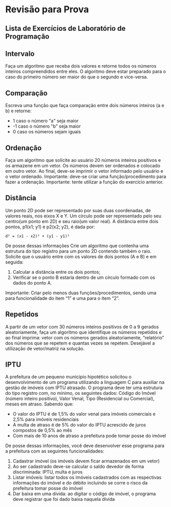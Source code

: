 # Revisão para Prova
## Lista de Exercícios de Laboratório de Programação

## Intervalo
Faça um algoritmo que receba dois valores e retorne todos os números inteiros
compreendidos entre eles. O algoritmo deve estar preparado para o caso do primeiro número
ser maior do que o segundo e vice-versa.

## Comparação
Escreva uma função que faça comparação entre dois números inteiros (a e b) e retorne:
- 1 caso o número "a" seja maior
- -1 caso o número "b" seja maior
- 0 caso os números sejam iguais

## Ordenação
Faça um algoritmo que solicite ao usuário 20 números inteiros positivos e os armazene em
um vetor. Os números devem ser ordenados e colocado em outro vetor. Ao final, deve-se
imprimir o vetor informado pelo usuário e o vetor ordenado. Importante: deve-se criar uma
função/procedimento para fazer a ordenação. Importante: tente utilizar a função do exercício
anterior.

## Distância
Um ponto 2D pode ser representado por suas duas coordenadas, de valores reais, nos eixos
X e Y. Um círculo pode ser representado pelo seu centro(um ponto em 2D) e seu raio(um
valor real). A distância entre dois pontos, p1(x1; y1) e p2(x2; y2), é dada por:
```
d² = (x1 - x2)² + (y1 - y1)²
```
De posse dessas informações Crie um algoritmo que contenha uma estrutura do tipo registro para um ponto 2D contendo
também o raio. Solicite que o usuário entre com os valores de dois pontos (A e B) e em
seguida:
1. Calcular a distância entre os dois pontos;
2.  Verificar se o ponto B estaria dentro de um círculo formado com os dados do ponto
A.

Importante: Criar pelo menos duas funções/procedimentos, sendo uma para funcionalidade
do item “1” e uma para o item “2”.

## Repetidos
A partir de um vetor com 30 números inteiros positivos de 0 a 9 gerados aleatoriamente,
faça um algoritmo que identifique os números repetidos e ao final imprima: vetor com os
números gerados aleatoriamente, “relatório” dos números que se repetem e quantas vezes se
repetem. Desejável a utilização de vetor/matriz na solução.

## IPTU
A prefeitura de um pequeno município hipotético solicitou o desenvolvimento de um
programa utilizando a linguagem C para auxiliar na gestão de imóveis com IPTU atrasado.
O programa deve ter uma estrutura do tipo registro com, no mínimo, os seguintes dados:
Código do Imóvel (número inteiro positivo), Valor Venal, Tipo (Residencial ou Comercial),
meses em atraso. Sabendo que:
- O valor do IPTU é de 1,5% do valor venal para imóveis comerciais e 2,5% para
imóveis residenciais
- A multa de atraso é de 5% do valor do IPTU acrescido de juros compostos de 0,5%
ao mês
- Com mais de 10 anos de atraso a prefeitura pode tomar posse do imóvel

De posse dessas informações, você deve desenvolver esse programa para a prefeitura com as
seguintes funcionalidades:
1. Cadastrar imóvel (os imóveis devem ficar armazenados em um vetor)
2. Ao ser cadastrado deve-se calcular o saldo devedor de forma discriminada: IPTU,
multa e juros
3. Listar imóveis: listar todos os imóveis cadastrados com as respectivas informações
do imóvel e do débito incluindo se corre o risco da prefeitura tomar posse do imóvel
4. Dar baixa em uma dívida: ao digitar o código de imóvel, o programa deve registrar
que foi dado baixa naquela dívida